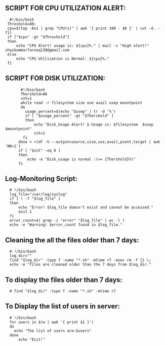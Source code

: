 SCRIPT FOR CPU UTILIZATION ALERT:
---------------------------------
      #!/bin/bash
     Threshold=80;
     cpu=$(top -bn1 | grep "CPU(s)" | awk '{ print 100 - $8 }' | cut -d. -f1)
     if ["$cpu" -gt "$Threshold"]
     then 
         echo "CPU Alert! usage is: ${cpu}%." | mail -s "High alert!" shaikummarfarooq138@gmail.com
     else
         echo "CPU Utilization is Normal: ${cpu}%."
     fi


SCRIPT FOR DISK UTILIZATION:
----------------------------

           #!/bin/bash
           Thershold=80
           cnt=1
           while read -r filesystem size use avail usep mountpoint
           do 
             usage_percent=$(echo "$usep" | tr -d '%')
             if [ "$usage_percent" -gt "$Thershold" ]
             then
                 echo "Disk_Usage Alert! & Usage is: $filesystem  $usep  $mountpoint"
                 cnt=1
            fi
          done < <(df -h --output=source,sixe,use,avail,pcent,target | awk 'NR>1')
          if [ "$cnt" -eq 0 ] 
          then
              echo -e "Disk_usage is normal :(<= {Thershold}%)"
          fi


Log-Monitoring Script:
----------------------


      # !/bin/bash
      log_file="/var/log/syslog"
      if [ ! -f "$log_file" ]
      then
          echo "Error! $log_file doesn't exist and cannot be accessed."
          exit 1
      fi
      error_count=$( grep -i "error" "$log_file" | wc -l )
      echo -e "Warning! $error_count found in $log_file."

Cleaning the all the files older than 7 days:
---------------------------------------------

      # !/bin/bash
      log_dir=""
      find "$log_dir" -type f -name "*.sh" -mtime +7 -exec rm -f {} \;
      echo -e "files are cleaned older than the 7 days from $log_dir."
      
To display the files older than 7 days:
-------------------------------------
      
      # find "$log_dir" -type f -name "*.sh" -mtime +7   
      

To Display the list of users in server:
---------------------------------------
      # !/bin/bash
      for users in $(w | awk '{ print $1 }') 
      do
        echo "The list of users are:$users"
      done
          echo "Exit!"
